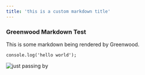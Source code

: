 ```yaml
---
title: 'this is a custom markdown title'
---
```


### Greenwood Markdown Test

This is some markdown being rendered by Greenwood.

```
console.log('hello world');
```

<img src="#my-image.png" alt="just passing by"/>